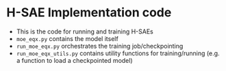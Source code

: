 # H-SAE Implementation code
* This is the code for running and training H-SAEs
* `moe_eqx.py` contains the model itself
* `run_moe_eqx.py` orchestrates the training job/checkpointing
* `run_moe_eqx_utils.py` contains utility functions for training/running (e.g. a function to load a checkpointed model)

